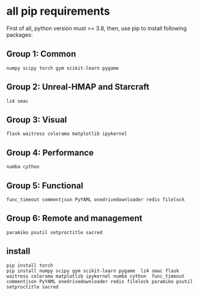 # all pip requirements

First of all, python version must >= 3.8, then, use pip to install following packages:

## Group 1: Common
```
numpy scipy torch gym scikit-learn pygame 
```


## Group 2: Unreal-HMAP and Starcraft
```
lz4 smac
```

## Group 3: Visual
```
flask waitress colorama matplotlib ipykernel
``` 

## Group 4: Performance
```
numba cython 
```

## Group 5: Functional
```
func_timeout commentjson PyYAML onedrivedownloader redis filelock
```

## Group 6: Remote and management
```
paramiko psutil setproctitle sacred
```

## install
``` 
pip install torch
pip install numpy scipy gym scikit-learn pygame  lz4 smac flask waitress colorama matplotlib ipykernel numba cython  func_timeout commentjson PyYAML onedrivedownloader redis filelock paramiko psutil setproctitle sacred
```

